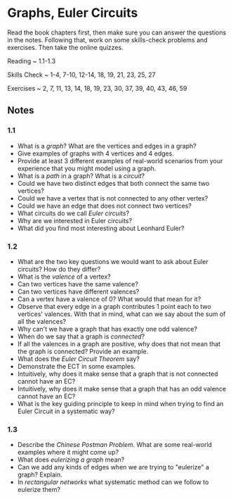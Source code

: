 # Graphs, Euler Circuits

Read the book chapters first, then make sure you can answer the questions in the notes. Following that, work on some skills-check problems and exercises. Then take the online quizzes.

Reading
  ~ 1.1-1.3

Skills Check
  ~ 1-4, 7-10, 12-14, 18, 19, 21, 23, 25, 27

Exercises
  ~ 2, 7, 11, 13, 14, 18, 19, 23, 30, 37, 39, 40, 43, 46, 59

## Notes

### 1.1

- What is a *graph*? What are the vertices and edges in a graph?
- Give examples of graphs with 4 vertices and 4 edges.
- Provide at least 3 different examples of real-world scenarios from your experience that you might model using a graph.
- What is a *path* in a graph? What is a *circuit*?
- Could we have two distinct edges that both connect the same two vertices?
- Could we have a vertex that is not connected to any other vertex?
- Could we have an edge that does not connect two vertices?
- What circuits do we call *Euler circuits*?
- Why are we interested in Euler circuits?
- What did you find most interesting about Leonhard Euler?

### 1.2

- What are the two key questions we would want to ask about Euler circuits? How do they differ?
- What is the *valence* of a vertex?
- Can two vertices have the same valence?
- Can two vertices have different valences?
- Can a vertex have a valence of 0? What would that mean for it?
- Observe that every edge in a graph contributes 1 point each to two vertices' valences. With that in mind, what can we say about the sum of all the valences?
- Why can't we have a graph that has exactly one odd valence?
- When do we say that a graph is *connected*?
- If all the valences in a graph are positive, why does that not mean that the graph is connected? Provide an example.
- What does the *Euler Circuit Theorem* say?
- Demonstrate the ECT in some examples.
- Intuitively, why does it make sense that a graph that is not connected cannot have an EC?
- Intuitively, why does it make sense that a graph that has an odd valence cannot have an EC?
- What is the key guiding principle to keep in mind when trying to find an Euler Circuit in a systematic way?

### 1.3

- Describe the *Chinese Postman Problem*. What are some real-world examples where it might come up?
- What does *eulerizing a graph* mean?
- Can we add any kinds of edges when we are trying to "eulerize" a graph? Explain.
- In *rectangular networks* what systematic method can we follow to eulerize them?
